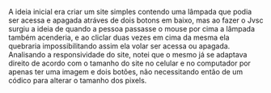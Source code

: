 A ideia inicial era criar um site simples contendo uma lâmpada que podia ser acessa e apagada atráves de dois botons em baixo, mas ao fazer o Jvsc surgiu a ideia de quando a pessoa passasse o mouse por cima a lâmpada também acenderia, e ao cliclar duas vezes em cima da mesma ela quebraria impossibilitando assim ela volar ser acessa ou apagada. 
Analisando a responsividade do site, notei que o mesmo já se adaptava direito de acordo com o tamanho do site no celular e no computador por apenas ter uma imagem e dois botões, não necessitando então de um códico para alterar o tamanho dos pixels. 
